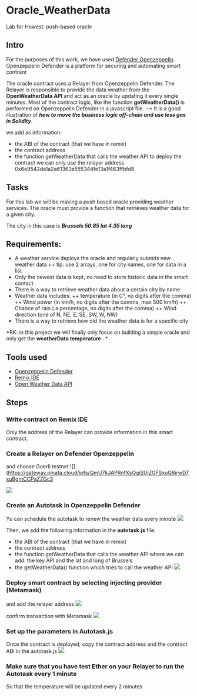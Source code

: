 # Oracle_WeatherData
Lab for Howest: push-based oracle

## Intro

For the purposes of this work, we have used [Defender Openzeppelin](https://defender.openzeppelin.com/). 
Openzeppelin Defender is a platform for securing and automating smart contrant

The oracle contract uses a Relayer from Openzeppelin Defender.
The Relayer is responsible to provide the data weather from the **OpenWeatherData API** and act as an oracle by updating it every single minutes.
Most of the contract logic, like the function **getWeatherData()** is performed on Openzeppelin Defender in a javascript file.
--> It is a good illustration of ***how to move the business logic off-chain and use less gas in Solidity***.


we add as information:
- the ABI of the contract (that we have in remix)
- the contract address
- the function getWeatherData that calls the weather API
to deploy the contract we can only use the relayer address 0x6e9542da1a2a61363a555344fe13a1f463ffbfd8


## Tasks
For this lab we will be making a push based oracle providing weather services.
The oracle must provide a function that retrieves weather data for a given city.

The city in this case is ***Brussels 50.85 lat 4.35 long***

##  Requirements:

+ A weather service deploys the oracle and regularly submits new weather data
++ tip: use 2 arrays, one for city names, one for data in a list
+ Only the newest data is kept, no need  to store  historic data in the smart contact
+ There is a way to retrieve weather data about a certain city by name
+ Weather data includes:
++ temperature (in C°, no digits after the comma)
++ Wind power (in km/h, no digits after the comma, max 500 km/h)
++ Chance of rain ( a percentage, no digits after the comma)
++ Wind direction (one of N, NE, E, SE, SW, W, NW)
+ There is a way to retrieve how old the weather data is for a specific city

*RK: in this project we will finally only focus on building a simple oracle and only get the **weatherData temperature** . *

## Tools used

+ [Openzeppelin Defender](https://defender.openzeppelin.com/)
+ [Remix IDE](https://remix.ethereum.org/)
+ [Open Weather Data API](https://openweathermap.org/)

## Steps

### Write contract on Remix IDE 
Only the address of the Relayer can provide information in this smart contract.

### Create a Relayer on Defender Openzeppelin 
and choose Goerli testnet
![](https://gateway.pinata.cloud/ipfs/QmU7kJAPRnfXsQgiSUiZGFSxuQ8irwD7xuBgmCCPaZZGc3

<img src="./images/oracle_relayer_address.PNG">

### Create an Autotask in Openzeppelin Defender
Yu can schedule the autotask to renew the weather data every minute
![](https://gateway.pinata.cloud/ipfs/QmX1aHytMkGBXzQMNx8Nqxxo8eBA31Y86t57Dpnd1m46Ef)

Then, we add the following information in the **autotask.js** file:
- the ABI of the contract (that we have in remix)
- the contract address
- the function getWeatherData that calls the weather API where we can add:
   the key API and the lat and long of Brussels
- the getWeatherData() function which tries to call the weather API
![](https://gateway.pinata.cloud/ipfs/QmSqX6v9utdAghybK9aD9ptBuwvqtLXPz8tYjHgsy6D8Jn)

### Deploy smart contract by selecting injecting provider (Metamask)
and add the relayer address
![](https://gateway.pinata.cloud/ipfs/QmVtNrWhgjDWgLGv2Wzxu5FbFb46ysEFg9m5fykWULKXax)

confirm transaction with Metamask
![](https://gateway.pinata.cloud/ipfs/QmSL4qEzkrQGvcirmdkq1zFGoUZFMgMurBrh34YhqyK7Gy)


### Set up the parameters in Autotask.js
Once the contract is deployed, copy the contract address and the contract ABI in the autotask.js 
![](https://gateway.pinata.cloud/ipfs/QmXfS824j4CBEJH9bWtwonRGgVpzZRGVX4ZG2HdEu4J9D2)




### Make sure that you have test Ether on your Relayer to run the Autotask every 1 minute
So that the temperature will be updated every 2 minutes



